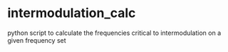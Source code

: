 # intermodulation_calc
python script to calculate the frequencies critical to intermodulation on a given frequency set
